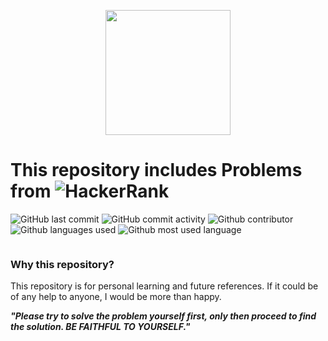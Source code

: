 <p align="center"><a href="https://www.hackerrank.com/anmol_53"><img src="https://hrcdn.net/hackerrank/assets/styleguide/logo_wordmark-13074b67abceb42ce8fd38bdeaac6926.svg" height="200"></a></p>

# This repository includes Problems from <img alt="HackerRank" src="https://img.shields.io/badge/-Hackerrank-2EC866?style=for-the-badge&logo=HackerRank&logoColor=white"/>
![GitHub last commit](https://img.shields.io/github/last-commit/aj-shivali/hackerrankproblems) 
![GitHub commit activity](https://img.shields.io/github/commit-activity/m/aj-shivali/hackerrankproblems) 
![Github contributor](https://img.shields.io/github/contributors/aj-shivali/hackerrankproblems)
![Github languages used](https://img.shields.io/github/languages/count/aj-shivali/hackerrankproblems)
![Github most used language](https://img.shields.io/github/languages/top/aj-shivali/hackerrankproblems) 

<p align="center">
  <img scr="https://tenor.com/7o4w.gif">
</p>

### Why this repository?
This repository is for personal learning and future references. If it could be of any help to anyone, I would be more than happy.

***"Please try to solve the problem yourself first, only then proceed to find the solution. BE FAITHFUL TO YOURSELF."***


